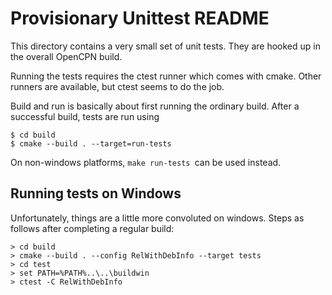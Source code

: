 Provisionary Unittest README
============================

This directory contains a very small set of unit tests. They are hooked up
in the overall OpenCPN build.

Running the tests requires the ctest runner which comes with cmake. Other
runners are available, but ctest seems to do the job.

Build and run is basically about first running the ordinary build. After a
successful build, tests are run using

    $ cd build
    $ cmake --build . --target=run-tests

On non-windows platforms, `make run-tests `can be used instead.

Running tests on Windows
-------------------------

Unfortunately, things are a little more convoluted on windows. Steps as
follows after completing a regular build:

    > cd build
    > cmake --build . --config RelWithDebInfo --target tests
    > cd test
    > set PATH=%PATH%..\..\buildwin
    > ctest -C RelWithDebInfo

